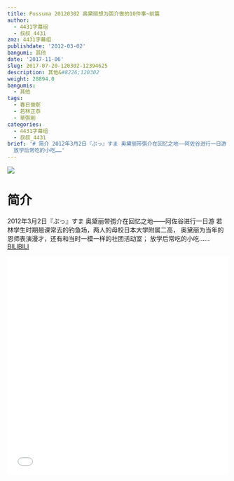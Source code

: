 ```yaml
---
title: Pussuma 20120302 奥黛丽想为彅介做的10件事~前篇
author:
  - 4431字幕组
  - 叔叔_4431
zmz: 4431字幕组
publishdate: '2012-03-02'
bangumi: 其他
date: '2017-11-06'
slug: 2017-07-20-120302-12394625
description: 其他&#8226;120302
weight: 28894.0
bangumis:
  - 其他
tags:
  - 春日俊彰
  - 若林正恭
  - 草彅剛
categories:
  - 4431字幕组
  - 叔叔_4431
brief: '# 简介 2012年3月2日『ぷっ』すま 奥黛丽带彅介在回忆之地——阿佐谷进行一日游 若林学生时期翘课常去的钓鱼场，两人的母校日本大学附属二高， 奥黛丽为当年的恩师表演漫才，还有和当时一模一样的社团活动室；
  放学后常吃的小吃……'
---
```

![](https://i.imgur.com/liFQHZO.png)
# 简介  
2012年3月2日『ぷっ』すま
奥黛丽带彅介在回忆之地——阿佐谷进行一日游
若林学生时期翘课常去的钓鱼场，两人的母校日本大学附属二高，
奥黛丽为当年的恩师表演漫才，还有和当时一模一样的社团活动室；
放学后常吃的小吃……
  [BILIBILI](https://www.bilibili.com/video/av12394625/)

  <iframe src="//www.bilibili.com/blackboard/player.html?aid=12394625" width="100%" height="500" frameborder="0" allowfullscreen="allowfullscreen"></iframe>
